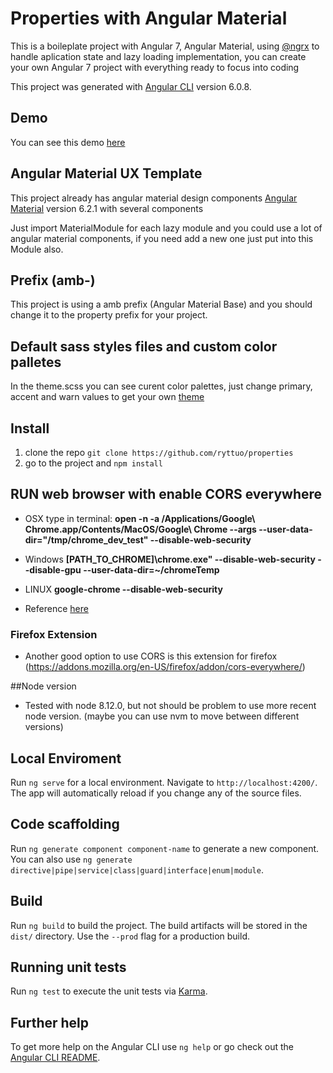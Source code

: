 # Properties with Angular Material

This is a boileplate project with Angular 7, Angular Material, using [@ngrx](https://github.com/ngrx) to handle aplication state and lazy loading implementation, you can create your own Angular 7 project with everything ready to focus into coding

This project was generated with [Angular CLI](https://github.com/angular/angular-cli) version 6.0.8.

## Demo

You can see this demo [here](http://labs.ryttuo.com)

## Angular Material UX Template

This project already has angular material design components [Angular Material](https://github.com/angular/material2) version 6.2.1 with several components

Just import MaterialModule for each lazy module and you could use a lot of angular material components, if you need add a new one just put into this Module also.

## Prefix (amb-)

This project is using a amb prefix (Angular Material Base) and you should change it to the property prefix for your project.

## Default sass styles files and custom color palletes 

In the theme.scss you can see curent color palettes, just change primary, accent and warn values to get your own [theme](https://material.angular.io/guide/theming)

## Install

1. clone the repo `git clone https://github.com/ryttuo/properties`
2. go to the project and `npm install`

## RUN web browser with enable CORS everywhere

- OSX type in terminal: **open -n -a /Applications/Google\ Chrome.app/Contents/MacOS/Google\ Chrome --args --user-data-dir="/tmp/chrome_dev_test" --disable-web-security**

- Windows **[PATH_TO_CHROME]\chrome.exe" --disable-web-security --disable-gpu --user-data-dir=~/chromeTemp**

- LINUX **google-chrome --disable-web-security**

- Reference [here](https://alfilatov.com/posts/run-chrome-without-cors)

### Firefox Extension

- Another good option to use CORS is this extension for firefox (https://addons.mozilla.org/en-US/firefox/addon/cors-everywhere/)

##Node version

- Tested with node 8.12.0, but not should be problem to use more recent node version. (maybe you can use nvm to move between different versions)

## Local Enviroment

Run `ng serve` for a local environment. Navigate to `http://localhost:4200/`. The app will automatically reload if you change any of the source files.

## Code scaffolding

Run `ng generate component component-name` to generate a new component. You can also use `ng generate directive|pipe|service|class|guard|interface|enum|module`.

## Build

Run `ng build` to build the project. The build artifacts will be stored in the `dist/` directory. Use the `--prod` flag for a production build.

## Running unit tests

Run `ng test` to execute the unit tests via [Karma](https://karma-runner.github.io).


## Further help

To get more help on the Angular CLI use `ng help` or go check out the [Angular CLI README](https://github.com/angular/angular-cli/blob/master/README.md).
